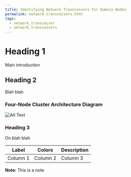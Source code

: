 ```yaml
---
title: Identifying Network Transceivers for Qumulo Nodes
permalink: network-transceivers.html
tags:
  - network_transceiver
  - network_transceivers
---
```


# Heading 1
Main introduction

## Heading 2
Blah blah

### Four-Node Cluster Architecture Diagram
![Alt Text](admninistrator-guide/images/my-image.png)

### Heading 3
On blah blah

| Label         | Colors                 | Description                                 |
| ------------- | ---------------------- | ------------------------------------------- |
| Column 1         | Column 2         | Column 3                            |          

**Note:** This is a note
